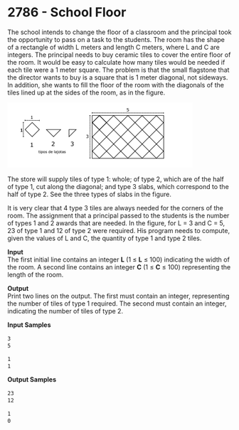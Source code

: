 # 2786 - School Floor

The school intends to change the floor of a classroom and the principal took the opportunity to pass on a task to the students. The room has the shape of a rectangle of width L meters and length C meters, where L and C are integers. The principal needs to buy ceramic tiles to cover the entire floor of the room. It would be easy to calculate how many tiles would be needed if each tile were a 1 meter square. The problem is that the small flagstone that the director wants to buy is a square that is 1 meter diagonal, not sideways. In addition, she wants to fill the floor of the room with the diagonals of the tiles lined up at the sides of the room, as in the figure.

![2786_SchoolFloor.webp](https://github.com/ricrochads/beecrowd-solutions/blob/main/01.Beginner/2786%20-%20School%20Floor/2786_SchoolFloor.webp)

The store will supply tiles of type 1: whole; of type 2, which are of the half of type 1, cut along the diagonal; and type 3 slabs, which correspond to the half of type 2. See the three types of slabs in the figure.

It is very clear that 4 type 3 tiles are always needed for the corners of the room. The assignment that a principal passed to the students is the number of types 1 and 2 awards that are needed. In the figure, for L = 3 and C = 5, 23 of type 1 and 12 of type 2 were required. His program needs to compute, given the values ​​of L and C, the quantity of type 1 and type 2 tiles.

**Input**<br>
The first initial line contains an integer **L** (1 ≤ **L** ≤ 100) indicating the width of the room. A second line contains an integer **C** (1 ≤ **C** ≤ 100) representing the length of the room.

**Output**<br>
Print two lines on the output. The first must contain an integer, representing the number of tiles of type 1 required. The second must contain an integer, indicating the number of tiles of type 2.

**Input Samples**
````
3 
5
````
````  
1
1
````
**Output Samples**
````
23 
12
````
````
1
0
````